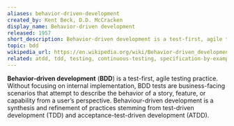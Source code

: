 ```yaml
---
aliases: behavior-driven-development
created_by: Kent Beck, D.D. McCracken
display_name: Behavior-driven development
released: 1957
short_description: Behavior-driven development is a test-first, agile testing practice with business-facing scenarios.
topic: bdd
wikipedia_url: https://en.wikipedia.org/wiki/Behavior-driven_development
related: atdd, tdd, testing, continuous-testing, specification-by-example, cucumber, behat, gherkin
---
```

**Behavior-driven development** (**BDD**) is a test-first, agile testing practice. Without focusing on internal implementation, BDD tests are business-facing scenarios that attempt to describe the behavior of a story, feature, or capability from a user’s perspective. Behaviour-driven development is a synthesis and refinement of practices stemming from test-driven development (TDD) and acceptance-test-driven development (ATDD).
